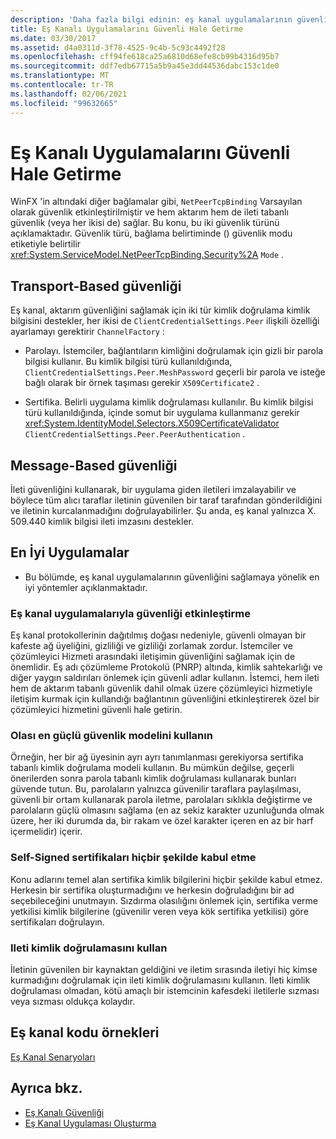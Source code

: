 ```yaml
---
description: 'Daha fazla bilgi edinin: eş kanal uygulamalarının güvenliğini sağlama'
title: Eş Kanalı Uygulamalarını Güvenli Hale Getirme
ms.date: 03/30/2017
ms.assetid: d4a0311d-3f78-4525-9c4b-5c93c4492f28
ms.openlocfilehash: cff94fe618ca25a6810d68efe8cb99b4316d95b7
ms.sourcegitcommit: ddf7edb67715a5b9a45e3dd44536dabc153c1de0
ms.translationtype: MT
ms.contentlocale: tr-TR
ms.lasthandoff: 02/06/2021
ms.locfileid: "99632665"
---
```

# <a name="securing-peer-channel-applications"></a>Eş Kanalı Uygulamalarını Güvenli Hale Getirme

WinFX 'in altındaki diğer bağlamalar gibi, `NetPeerTcpBinding` Varsayılan olarak güvenlik etkinleştirilmiştir ve hem aktarım hem de ileti tabanlı güvenlik (veya her ikisi de) sağlar. Bu konu, bu iki güvenlik türünü açıklamaktadır. Güvenlik türü, bağlama belirtiminde () güvenlik modu etiketiyle belirtilir <xref:System.ServiceModel.NetPeerTcpBinding.Security%2A> `Mode` .  
  
## <a name="transport-based-security"></a>Transport-Based güvenliği  

 Eş kanal, aktarım güvenliğini sağlamak için iki tür kimlik doğrulama kimlik bilgisini destekler, her ikisi de `ClientCredentialSettings.Peer` ilişkili özelliği ayarlamayı gerektirir `ChannelFactory` :  
  
- Parolayı. İstemciler, bağlantıların kimliğini doğrulamak için gizli bir parola bilgisi kullanır. Bu kimlik bilgisi türü kullanıldığında, `ClientCredentialSettings.Peer.MeshPassword` geçerli bir parola ve isteğe bağlı olarak bir örnek taşıması gerekir `X509Certificate2` .  
  
- Sertifika. Belirli uygulama kimlik doğrulaması kullanılır. Bu kimlik bilgisi türü kullanıldığında, içinde somut bir uygulama kullanmanız gerekir <xref:System.IdentityModel.Selectors.X509CertificateValidator> `ClientCredentialSettings.Peer.PeerAuthentication` .  
  
## <a name="message-based-security"></a>Message-Based güvenliği  

 İleti güvenliğini kullanarak, bir uygulama giden iletileri imzalayabilir ve böylece tüm alıcı taraflar iletinin güvenilen bir taraf tarafından gönderildiğini ve iletinin kurcalanmadığını doğrulayabilirler. Şu anda, eş kanal yalnızca X. 509.440 kimlik bilgisi ileti imzasını destekler.  
  
## <a name="best-practices"></a>En İyi Uygulamalar  
  
- Bu bölümde, eş kanal uygulamalarının güvenliğini sağlamaya yönelik en iyi yöntemler açıklanmaktadır.  
  
### <a name="enable-security-with-peer-channel-applications"></a>Eş kanal uygulamalarıyla güvenliği etkinleştirme  

 Eş kanal protokollerinin dağıtılmış doğası nedeniyle, güvenli olmayan bir kafeste ağ üyeliğini, gizliliği ve gizliliği zorlamak zordur. İstemciler ve çözümleyici Hizmeti arasındaki iletişimin güvenliğini sağlamak için de önemlidir. Eş adı çözümleme Protokolü (PNRP) altında, kimlik sahtekarlığı ve diğer yaygın saldırıları önlemek için güvenli adlar kullanın. İstemci, hem ileti hem de aktarım tabanlı güvenlik dahil olmak üzere çözümleyici hizmetiyle iletişim kurmak için kullandığı bağlantının güvenliğini etkinleştirerek özel bir çözümleyici hizmetini güvenli hale getirin.  
  
### <a name="use-the-strongest-possible-security-model"></a>Olası en güçlü güvenlik modelini kullanın  

 Örneğin, her bir ağ üyesinin ayrı ayrı tanımlanması gerekiyorsa sertifika tabanlı kimlik doğrulama modeli kullanın. Bu mümkün değilse, geçerli önerilerden sonra parola tabanlı kimlik doğrulaması kullanarak bunları güvende tutun. Bu, parolaların yalnızca güvenilir taraflara paylaşılması, güvenli bir ortam kullanarak parola iletme, parolaları sıklıkla değiştirme ve parolaların güçlü olmasını sağlama (en az sekiz karakter uzunluğunda olmak üzere, her iki durumda da, bir rakam ve özel karakter içeren en az bir harf içermelidir) içerir.  
  
### <a name="never-accept-self-signed-certificates"></a>Self-Signed sertifikaları hiçbir şekilde kabul etme  

 Konu adlarını temel alan sertifika kimlik bilgilerini hiçbir şekilde kabul etmez. Herkesin bir sertifika oluşturmadığını ve herkesin doğruladığını bir ad seçebileceğini unutmayın. Sızdırma olasılığını önlemek için, sertifika verme yetkilisi kimlik bilgilerine (güvenilir veren veya kök sertifika yetkilisi) göre sertifikaları doğrulayın.  
  
### <a name="use-message-authentication"></a>Ileti kimlik doğrulamasını kullan  

 İletinin güvenilen bir kaynaktan geldiğini ve iletim sırasında iletiyi hiç kimse kurmadığını doğrulamak için ileti kimlik doğrulamasını kullanın. İleti kimlik doğrulaması olmadan, kötü amaçlı bir istemcinin kafesdeki iletilerle sızması veya sızması oldukça kolaydır.  
  
## <a name="peer-channel-code-examples"></a>Eş kanal kodu örnekleri  

 [Eş Kanal Senaryoları](peer-channel-scenarios.md)  
  
## <a name="see-also"></a>Ayrıca bkz.

- [Eş Kanalı Güvenliği](peer-channel-security.md)
- [Eş Kanal Uygulaması Oluşturma](building-a-peer-channel-application.md)
